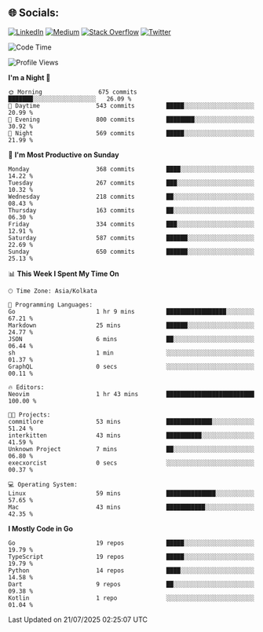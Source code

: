 
## 🌐 Socials:
[![LinkedIn](https://img.shields.io/badge/LinkedIn-%230077B5.svg?logo=linkedin&logoColor=white)](https://linkedin.com/in/sarkarshuvojit) [![Medium](https://img.shields.io/badge/Medium-12100E?logo=medium&logoColor=white)](https://medium.com/@shuvojitsarkar) [![Stack Overflow](https://img.shields.io/badge/-Stackoverflow-FE7A16?logo=stack-overflow&logoColor=white)](https://stackoverflow.com/users/2976015) [![Twitter](https://img.shields.io/badge/Twitter-%231DA1F2.svg?logo=Twitter&logoColor=white)](https://twitter.com/sarkarshuvojit) 

<!--START_SECTION:waka-->
![Code Time](http://img.shields.io/badge/Code%20Time-85%20hrs%2052%20mins-blue)

![Profile Views](http://img.shields.io/badge/Profile%20Views-32-blue)

**I'm a Night 🦉** 

```text
🌞 Morning                675 commits         ███████░░░░░░░░░░░░░░░░░░   26.09 % 
🌆 Daytime                543 commits         █████░░░░░░░░░░░░░░░░░░░░   20.99 % 
🌃 Evening                800 commits         ████████░░░░░░░░░░░░░░░░░   30.92 % 
🌙 Night                  569 commits         █████░░░░░░░░░░░░░░░░░░░░   21.99 % 
```
📅 **I'm Most Productive on Sunday** 

```text
Monday                   368 commits         ████░░░░░░░░░░░░░░░░░░░░░   14.22 % 
Tuesday                  267 commits         ███░░░░░░░░░░░░░░░░░░░░░░   10.32 % 
Wednesday                218 commits         ██░░░░░░░░░░░░░░░░░░░░░░░   08.43 % 
Thursday                 163 commits         ██░░░░░░░░░░░░░░░░░░░░░░░   06.30 % 
Friday                   334 commits         ███░░░░░░░░░░░░░░░░░░░░░░   12.91 % 
Saturday                 587 commits         ██████░░░░░░░░░░░░░░░░░░░   22.69 % 
Sunday                   650 commits         ██████░░░░░░░░░░░░░░░░░░░   25.13 % 
```


📊 **This Week I Spent My Time On** 

```text
🕑︎ Time Zone: Asia/Kolkata

💬 Programming Languages: 
Go                       1 hr 9 mins         █████████████████░░░░░░░░   67.21 % 
Markdown                 25 mins             ██████░░░░░░░░░░░░░░░░░░░   24.77 % 
JSON                     6 mins              ██░░░░░░░░░░░░░░░░░░░░░░░   06.44 % 
sh                       1 min               ░░░░░░░░░░░░░░░░░░░░░░░░░   01.37 % 
GraphQL                  0 secs              ░░░░░░░░░░░░░░░░░░░░░░░░░   00.11 % 

🔥 Editors: 
Neovim                   1 hr 43 mins        █████████████████████████   100.00 % 

🐱‍💻 Projects: 
commitlore               53 mins             █████████████░░░░░░░░░░░░   51.24 % 
interkitten              43 mins             ██████████░░░░░░░░░░░░░░░   41.59 % 
Unknown Project          7 mins              ██░░░░░░░░░░░░░░░░░░░░░░░   06.80 % 
execxorcist              0 secs              ░░░░░░░░░░░░░░░░░░░░░░░░░   00.37 % 

💻 Operating System: 
Linux                    59 mins             ██████████████░░░░░░░░░░░   57.65 % 
Mac                      43 mins             ███████████░░░░░░░░░░░░░░   42.35 % 
```

**I Mostly Code in Go** 

```text
Go                       19 repos            █████░░░░░░░░░░░░░░░░░░░░   19.79 % 
TypeScript               19 repos            █████░░░░░░░░░░░░░░░░░░░░   19.79 % 
Python                   14 repos            ████░░░░░░░░░░░░░░░░░░░░░   14.58 % 
Dart                     9 repos             ██░░░░░░░░░░░░░░░░░░░░░░░   09.38 % 
Kotlin                   1 repo              ░░░░░░░░░░░░░░░░░░░░░░░░░   01.04 % 
```




 Last Updated on 21/07/2025 02:25:07 UTC
<!--END_SECTION:waka-->
